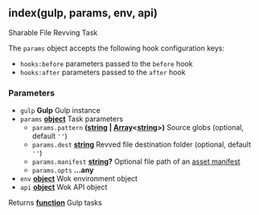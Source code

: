 <!-- Generated by documentation.js. Update this documentation by updating the source code. -->

## index(gulp, params, env, api)

Sharable File Revving Task

The `params` object accepts the following hook configuration keys:

-   `hooks:before` parameters passed to the `before` hook
-   `hooks:after` parameters passed to the `after` hook

### Parameters

-   `gulp` **Gulp** Gulp instance
-   `params` **[object][1]** Task parameters
    -   `params.pattern` **([string][2] \| [Array][3]&lt;[string][2]>)** Source globs (optional, default `''`)
    -   `params.dest` **[string][2]** Revved file destination folder (optional, default `''`)
    -   `params.manifest` **[string][2]?** Optional file path of an [asset manifest][4]
    -   `params.opts` **...any** 
-   `env` **[object][1]** Wok environment object
-   `api` **[object][1]** Wok API object

Returns **[function][5]** Gulp tasks

[1]: https://developer.mozilla.org/docs/Web/JavaScript/Reference/Global_Objects/Object

[2]: https://developer.mozilla.org/docs/Web/JavaScript/Reference/Global_Objects/String

[3]: https://developer.mozilla.org/docs/Web/JavaScript/Reference/Global_Objects/Array

[4]: https://github.com/sindresorhus/gulp-rev#asset-manifest

[5]: https://developer.mozilla.org/docs/Web/JavaScript/Reference/Statements/function
